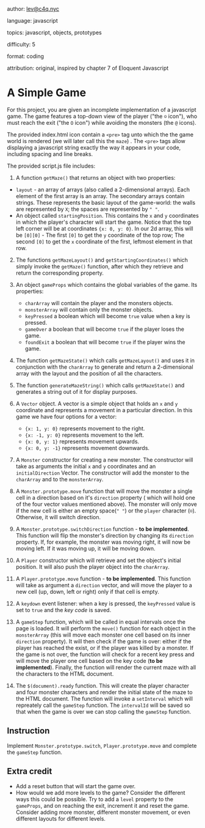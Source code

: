 author: lev@c4q.nyc

language: javascript

topics: javascript, objects, prototypes

difficulty: 5

format: coding

attribution: original, inspired by chapter 7 of Eloquent Javascript

# A Simple Game

For this project, you are given an incomplete implementation of a  javascript game. The game features a top-down view of the player ("the `☺` icon"), who must reach the exit ("the `O` icon") while avoiding the monsters (the `@` icons).

The provided index.html icon contain a `<pre>` tag unto which the the game world  is rendered (we will later call this the `maze`) . The `<pre>` tags allow displaying a javascript string exactly the way it appears in your code, including spacing and line breaks.

The provided script.js file includes:
1. A function `getMaze()` that returns an object with two properties:
  * `layout` - an array of arrays (also called a 2-dimensional arrays). Each element of the first array is an array. The secondary arrays contain strings. These represents the basic layout of the game-world: the walls are represented by `X`; the spaces are represented by  `" "`.
  * An object called `startingPosition`. This contains the `x` and `y` coordinates in which the player's character will start the game. Notice that the top left corner will be at coordinates `{x: 0, y: 0}`. In our 2d  array, this will be `[0][0]` - The first `[0]` to get the `y` coordinate of the top row; The second `[0]` to get the `x` coordinate of the first, leftmost element in that row.
2. The functions `getMazeLayout()` and `getStartingCoordinates()` which simply invoke the `getMaze()` function, after which they retrieve and return the corresponding property.

3. An object `gameProps` which contains the global variables of the game. Its properties:
    * `charArray` will contain the player and the monsters objects.
    * `monsterArray` will contain only the monster objects.
    * `keyPressed` a boolean which will become `true` value when a key is pressed.
    * `gameOver` a boolean that will become `true` if the player loses the game.
    * `foundExit` a boolean that will become `true` if the player wins the game.

4. The function `getMazeState()` which calls  `getMazeLayout()` and uses it in conjunction with the `charArray` to generate and return a 2-dimensional array with the layout and the position of all the characters.
5. The function `generateMazeString()` which calls `getMazeState()` and generates a string out of it for display purposes.

6. A `Vector` object. A vector is a simple object that holds an `x` and `y` coordinate and represents a movement in a particular direction. In this game we have four options for a vector:
    * `{x: 1, y: 0}` represents movement to the right.
    * `{x: -1, y: 0}` represents movement to the left.
    * `{x: 0, y: 1}` represents movement upwards.
    * `{x: 0, y: -1}` represents movement downwards.

7. A `Monster` constructor for creating a new monster. The constructor will take as arguments the initial `x` and `y` coordinates and an `initialDirection` Vector. The constructor will add the monster to the  `charArray` and to the `monsterArray`.
8. A `Monster.prototype.move` function that will move the monster a single cell in a direction based on it's `direction` property ( which will hold one of the four vector values mentioned above). The monster will only move if the new cell is either an empty space(`" "`) or the `player` character (`☺`). Otherwise, it will switch direction.
9. A `Monster.prototype.switchDirection` function - **to be implemented**. This function will flip the monster's direction by changing its `direction` property. If, for example, the monster was moving right, it will now be moving left. If it was moving up, it will be moving down.
10. A `Player` constructor which will retrieve and set the object's initial position. It will also push the player object into the `charArray`.
11. A `Player.prototype.move` function - **to be implemented**. This function will take as argument a `direction` vector, and will move the player to a new cell (up, down, left or right) only if that cell is empty.
12. A `keydown` event listener: when a key is pressed, the `keyPressed` value is set to `true` and the *key code* is saved.
13. A `gameStep` function, which will be called in equal intervals once the page is loaded. It will perform the `move()` function for each object in the `monsterArray` (this will move each monster one cell based on its inner `direction` property). It will then check if the game is over: either if the player has reached the exist, or if the player was killed by a monster. If the game is not over, the function will check for a recent key press and will move the player one cell based on the key code (**to be implemented**). Finally, the function will render the current maze with all the characters to the HTML document.
14. The `$(document).ready` function. This will create the player character and four monster characters and render the initial state of the maze to the HTML document. The function will invoke a `setInterval` which will repreately call the `gameStep` function. The `intervalId` will be saved so that when the game is over we can stop calling the `gameStep` function.

## Instruction
Implement `Monster.prototype.switch`, `Player.prototype.move` and complete the `gameStep` function.

## Extra credit
* Add a reset button that will start the game over.
* How would we add more levels to the game? Consider the different ways this could be possible. Try to add a `level` property to the `gameProps`, and on reaching the exit, increment it and reset the game. Consider adding more monster, different monster movement, or even different layouts for different levels.
